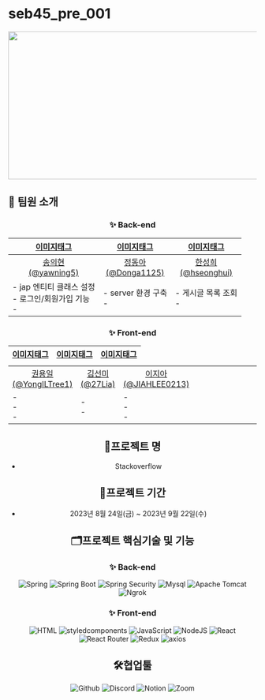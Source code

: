 # seb45_pre_001
<div align=center>
<img src="https://github.com/codestates-seb/seb45_main_004/assets/130025554/078d0451-289b-447d-a693-eeb6e1cab114" width="700" height="300"/>
</div>


> 

## 🌟 팀원 소개
<div align=center>

### ✨ Back-end

<table style="table-layout:fixed">
  <thead>
  <th align="center"><a href="https://github.com/yawning5">이미지태그</a></th>
  <th align="center"><a href="https://github.com/Donga1125">이미지태그</a></th>
  <th align="center"><a href="https://github.com/hseonghui">이미지태그</a></th>
  </thead>
  <tbody>
  <tr>
  <td align="center"><a href="https://github.com/yawning5">송의현<br>(@yawning5)</a></td>
  <td align="center"><a href="https://github.com/Donga1125">정동아<br>(@Donga1125)</a></td>
  <td align="center"><a href="https://github.com/hseonghui">한성희<br>(@hseonghui)</a></td>
  </tr>
  <tr>
  <td align="left">
    - jap 엔티티 클래스 설정<br/>
    - 로그인/회원가입 기능<br/>    
    - 
  </td>
  <td align="left">
    - server 환경 구축<br/> 
    - 
  </td>
  <td align="left">
    - 게시글 목록 조회<br/>    
    - 
  </td>
  </tr>
  </tbody>
</table>

### ✨ Front-end

<table style="display:grid" >
  <thead>
  <th align="center"><a href="https://github.com/YongILTree1">이미지태그</a></th>
  <th align="center"><a href="https://github.com/27Lia">이미지태그</a></th>
  <th align="center"><a href="https://github.com/JIAHLEE0213">이미지태그</a></th>
  
  </thead>
  <tbody>
  <tr>
  <td align="center"><a href="https://github.com/YongILTree1">권용일<br>(@YongILTree1)</a></td>
  <td align="center"><a href="https://github.com/27Lia">김선미<br>(@27Lia)</a></td>
  <td align="center"><a href="https://github.com/JIAHLEE0213">이지아<br>(@JIAHLEE0213)</a></td>
  </tr>
  <tr>
  <td align="left">
    - <br/>    
    - <br/>
    - 
  </td>
  <td align="left">
    - <br/>    
    - 
  </td>
  <td align="left">
    - <br/>
    - <br/>    
    - 
  </td>
  </tr>
  </div>
  </tbody>
</table>

## 🎯프로젝트 명

- Stackoverflow

## 📅프로젝트 기간

- 2023년 8월 24일(금) ~ 2023년 9월 22일(수)

## 🗂️프로젝트 핵심기술 및 기능

### ✨ Back-end
![Spring](https://img.shields.io/badge/spring-6DB33F?style=for-the-badge&logo=spring&logoColor=white)
![Spring Boot](https://img.shields.io/badge/spring_boot_jpa-6DB33F?style=for-the-badge&logo=springboot&logoColor=white)
![Spring Security](https://img.shields.io/badge/spring_security-6DB33F?style=for-the-badge&logo=springsecurity&logoColor=white)
![Mysql](https://img.shields.io/badge/mysql-4479A1?style=for-the-badge&logo=mysql&logoColor=white)
![Apache Tomcat](https://img.shields.io/badge/apachetomcat-F8DC75?style=for-the-badge&logo=apachetomcat&logoColor=white)
![Ngrok](https://img.shields.io/badge/ngrok-1F1E37?style=for-the-badge&logo=ngrok&logoColor=white)

### ✨ Front-end

![HTML](https://img.shields.io/badge/html5-E34F26?style=for-the-badge&logo=html5&logoColor=white)
![styledcomponents](https://img.shields.io/badge/styledcomponents-DB7093?style=for-the-badge&logo=styledcomponents&logoColor=white)
![JavaScript](https://img.shields.io/badge/javascript-F7DF1E?style=for-the-badge&logo=javascript&logoColor=black)
![NodeJS](https://img.shields.io/badge/node.js-339933?style=for-the-badge&logo=nodedotjs&logoColor=black)
![React](https://img.shields.io/badge/react-61DAFB?style=for-the-badge&logo=react&logoColor=black)
![React Router](https://img.shields.io/badge/react_router-CA4245?style=for-the-badge&logo=reactrouter&logoColor=black)
![Redux](https://img.shields.io/badge/redux-764ABC?style=for-the-badge&logo=redux&logoColor=white)
![axios](https://img.shields.io/badge/axios-5A29E4?style=for-the-badge&logo=axios&logoColor=white)

## 🛠️협업툴

![Github](https://img.shields.io/badge/github-181717?style=for-the-badge&logo=github&logoColor=white)
![Discord](https://img.shields.io/badge/discord-5865F2?style=for-the-badge&logo=discord&logoColor=white)
![Notion](https://img.shields.io/badge/notion-000000?style=for-the-badge&logo=notion&logoColor=white)
![Zoom](https://img.shields.io/badge/zoom-2D8CFF?style=for-the-badge&logo=zoom&logoColor=white)
